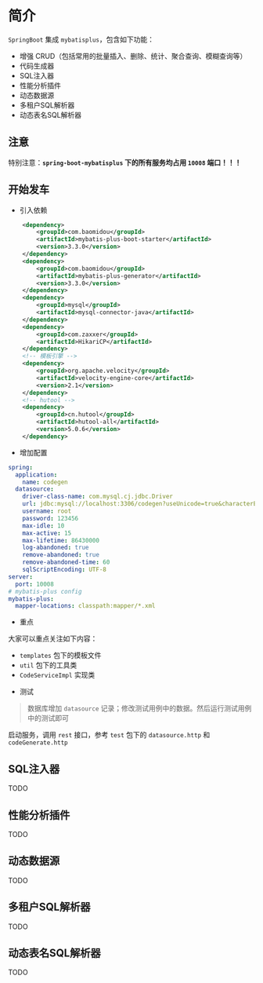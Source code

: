 # 简介

`SpringBoot` 集成 `mybatisplus`，包含如下功能：

- 增强 CRUD（包括常用的批量插入、删除、统计、聚合查询、模糊查询等）
- 代码生成器
- SQL注入器
- 性能分析插件
- 动态数据源
- 多租户SQL解析器
- 动态表名SQL解析器

## 注意

特别注意：**`spring-boot-mybatisplus` 下的所有服务均占用 `10008` 端口！！！**


## 开始发车

* 引入依赖

```xml
    <dependency>
        <groupId>com.baomidou</groupId>
        <artifactId>mybatis-plus-boot-starter</artifactId>
        <version>3.3.0</version>
    </dependency>
    <dependency>
        <groupId>com.baomidou</groupId>
        <artifactId>mybatis-plus-generator</artifactId>
        <version>3.3.0</version>
    </dependency>
    <dependency>
        <groupId>mysql</groupId>
        <artifactId>mysql-connector-java</artifactId>
    </dependency>
    <dependency>
        <groupId>com.zaxxer</groupId>
        <artifactId>HikariCP</artifactId>
    </dependency>
    <!-- 模板引擎 -->
    <dependency>
        <groupId>org.apache.velocity</groupId>
        <artifactId>velocity-engine-core</artifactId>
        <version>2.1</version>
    </dependency>
    <!-- hutool -->
    <dependency>
        <groupId>cn.hutool</groupId>
        <artifactId>hutool-all</artifactId>
        <version>5.0.6</version>
    </dependency>
```

* 增加配置

```yaml
spring:
  application:
    name: codegen
  datasource:
    driver-class-name: com.mysql.cj.jdbc.Driver
    url: jdbc:mysql://localhost:3306/codegen?useUnicode=true&characterEncoding=utf-8&serverTimezone=GMT%2B8
    username: root
    password: 123456
    max-idle: 10
    max-active: 15
    max-lifetime: 86430000
    log-abandoned: true
    remove-abandoned: true
    remove-abandoned-time: 60
    sqlScriptEncoding: UTF-8
server:
  port: 10008
# mybatis-plus config
mybatis-plus:
  mapper-locations: classpath:mapper/*.xml
```

* 重点

大家可以重点关注如下内容：

- `templates` 包下的模板文件
- `util` 包下的工具类
- `CodeServiceImpl` 实现类

* 测试

> 数据库增加 `datasource` 记录；修改测试用例中的数据。然后运行测试用例中的测试即可

启动服务，调用 `rest` 接口，参考 `test` 包下的 `datasource.http` 和 `codeGenerate.http`





## SQL注入器

TODO   
      
## 性能分析插件

TODO

## 动态数据源

TODO

## 多租户SQL解析器

TODO

## 动态表名SQL解析器

TODO
